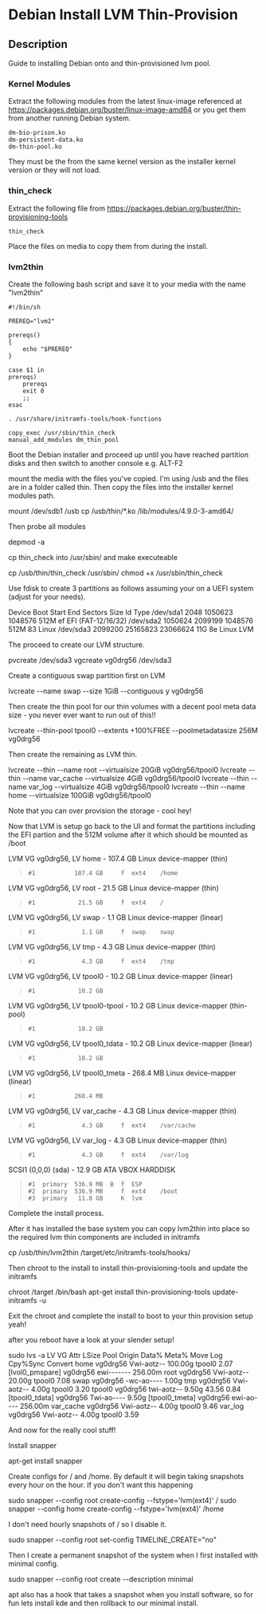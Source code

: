 # Debian Install LVM Thin-Provision

## Description
Guide to installing Debian onto and thin-provisioned lvm pool.

### Kernel Modules
Extract the following modules from the latest linux-image referenced at https://packages.debian.org/buster/linux-image-amd64 or you get them from another running Debian system.
```
dm-bio-prison.ko
dm-persistent-data.ko
dm-thin-pool.ko
```
They must be the from the same kernel version as the installer kernel version or they will not load.

### thin_check
Extract the following file from https://packages.debian.org/buster/thin-provisioning-tools

`thin_check`

Place the files on media to copy them from during the install.

### lvm2thin
Create the following bash script and save it to your media with the name "lvm2thin"

```shell
#!/bin/sh

PREREQ="lvm2"

prereqs()
{
	echo "$PREREQ"
}

case $1 in
prereqs)
	prereqs
	exit 0
	;;
esac

. /usr/share/initramfs-tools/hook-functions

copy_exec /usr/sbin/thin_check
manual_add_modules dm_thin_pool
```

Boot the Debian installer and proceed up until you have reached partition disks and then switch to another console e.g. ALT-F2

mount the media with the files you've copied.  I'm using /usb and the files are in a folder called thin.  Then copy the files into the installer kernel modules path.

mount /dev/sdb1 /usb
cp /usb/thin/*.ko /lib/modules/4.9.0-3-amd64/

Then probe all modules

depmod -a

cp thin_check into /usr/sbin/ and make executeable

cp /usb/thin/thin_check /usr/sbin/
chmod +x /usr/sbin/thin_check

Use fdisk to create 3 partitions as follows assuming your on a UEFI system (adjust for your needs).

Device     Boot   Start      End  Sectors  Size Id Type
/dev/sda1          2048  1050623  1048576  512M ef EFI (FAT-12/16/32)
/dev/sda2       1050624  2099199  1048576  512M 83 Linux
/dev/sda3       2099200 25165823 23066624   11G 8e Linux LVM

The proceed to create our LVM structure.

pvcreate /dev/sda3
vgcreate vg0drg56 /dev/sda3

Create a contiguous swap partition first on LVM

lvcreate --name swap --size 1GiB --contiguous y vg0drg56

Then create the thin pool for our thin volumes with a decent pool meta data size - you never ever want to run out of this!!

lvcreate --thin-pool tpool0 --extents +100%FREE --poolmetadatasize 256M vg0drg56

Then create the remaining as LVM thin.

lvcreate --thin --name root --virtualsize 20GiB vg0drg56/tpool0
lvcreate --thin --name var_cache --virtualsize 4GiB vg0drg56/tpool0
lvcreate --thin --name var_log --virtualsize 4GiB vg0drg56/tpool0
lvcreate --thin --name home --virtualsize 100GiB vg0drg56/tpool0

Note that you can over provision the storage - cool hey!

Now that LVM is setup go back to the UI and format the partitions including the EFI partion and the 512M volume after it which should be mounted as /boot


LVM VG vg0drg56, LV home - 107.4 GB Linux device-mapper (thin)
>     #1           107.4 GB     f  ext4    /home
LVM VG vg0drg56, LV root - 21.5 GB Linux device-mapper (thin)
>     #1            21.5 GB     f  ext4    /
LVM VG vg0drg56, LV swap - 1.1 GB Linux device-mapper (linear)
>     #1             1.1 GB     f  swap    swap
LVM VG vg0drg56, LV tmp - 4.3 GB Linux device-mapper (thin)
>     #1             4.3 GB     f  ext4    /tmp
LVM VG vg0drg56, LV tpool0 - 10.2 GB Linux device-mapper (linear)
>     #1            10.2 GB
LVM VG vg0drg56, LV tpool0-tpool - 10.2 GB Linux device-mapper (thin-pool)
>     #1            10.2 GB
LVM VG vg0drg56, LV tpool0_tdata - 10.2 GB Linux device-mapper (linear)
>     #1            10.2 GB
LVM VG vg0drg56, LV tpool0_tmeta - 268.4 MB Linux device-mapper (linear)
>     #1           268.4 MB
LVM VG vg0drg56, LV var_cache - 4.3 GB Linux device-mapper (thin)
>     #1             4.3 GB     f  ext4    /var/cache
LVM VG vg0drg56, LV var_log - 4.3 GB Linux device-mapper (thin)
>     #1             4.3 GB     f  ext4    /var/log
SCSI1 (0,0,0) (sda) - 12.9 GB ATA VBOX HARDDISK
>     #1  primary  536.9 MB  B  f  ESP
>     #2  primary  536.9 MB     f  ext4    /boot
>     #3  primary   11.8 GB     K  lvm

Complete the install process.

After it has installed the base system you can copy lvm2thin into place so the required lvm thin components are included in initramfs 

cp /usb/thin/lvm2thin /target/etc/initramfs-tools/hooks/

Then chroot to the install to install thin-provisioning-tools and update the initramfs

chroot /target /bin/bash
apt-get install thin-provisioning-tools
update-initramfs -u

Exit the chroot and complete the install to boot to your thin provision setup yeah!

after you reboot have a look at your slender setup!

sudo lvs -a
  LV              VG       Attr       LSize   Pool   Origin Data%  Meta%  Move Log Cpy%Sync Convert
  home            vg0drg56 Vwi-aotz-- 100.00g tpool0        2.07
  [lvol0_pmspare] vg0drg56 ewi------- 256.00m
  root            vg0drg56 Vwi-aotz--  20.00g tpool0        7.08
  swap            vg0drg56 -wc-ao----   1.00g
  tmp             vg0drg56 Vwi-aotz--   4.00g tpool0        3.20
  tpool0          vg0drg56 twi-aotz--   9.50g               43.56  0.84
  [tpool0_tdata]  vg0drg56 Twi-ao----   9.50g
  [tpool0_tmeta]  vg0drg56 ewi-ao---- 256.00m
  var_cache       vg0drg56 Vwi-aotz--   4.00g tpool0        9.46
  var_log         vg0drg56 Vwi-aotz--   4.00g tpool0        3.59
  
And now for the really cool stuff!

Install snapper

apt-get install snapper

Create configs for / and /home.  By default it will begin taking snapshots every hour on the hour.  If you don't want this happening 

sudo snapper --config root create-config --fstype='lvm(ext4)' /
sudo snapper --config home create-config --fstype='lvm(ext4)' /home

I don't need hourly snapshots of / so I disable it.

sudo snapper --config root set-config TIMELINE_CREATE="no"

Then I create a permanent snapshot of the system when I first installed with minimal config.

sudo snapper --config root create --description minimal

apt also has a hook that takes a snapshot when you install software, so for fun lets install kde and then rollback to our minimal install.






  
  
